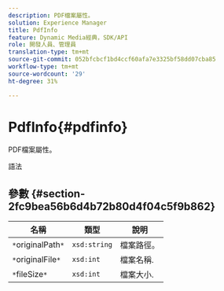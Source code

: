 ```yaml
---
description: PDF檔案屬性。
solution: Experience Manager
title: PdfInfo
feature: Dynamic Media經典，SDK/API
role: 開發人員、管理員
translation-type: tm+mt
source-git-commit: 052bfcbcf1bd4ccf60afa7e3325bf58dd07cba85
workflow-type: tm+mt
source-wordcount: '29'
ht-degree: 31%

---
```



# PdfInfo{#pdfinfo}

PDF檔案屬性。

語法

## 參數 {#section-2fc9bea56b6d4b72b80d4f04c5f9b862}

| 名稱 | 類型 | 說明 |
|---|---|---|
| `*`originalPath`*` | `xsd:string` | 檔案路徑。 |
| `*`originalFile`*` | `xsd:int` | 檔案名稱. |
| `*`fileSize`*` | `xsd:int` | 檔案大小. |


